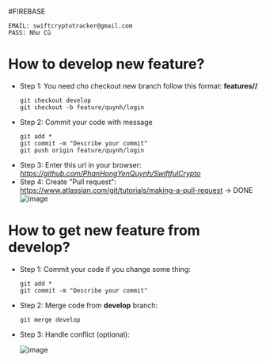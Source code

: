 #FIREBASE
```
EMAIL: swiftcryptotracker@gmail.com
PASS: Như Cũ 
```

# How to develop new feature?
- Step 1: You need cho checkout new branch follow this format: **features/<your-name>/<feature-name>**
  ```
  git checkout develop
  git checkout -b feature/quynh/login
  ```
- Step 2: Commit your code with message 
  ```
  git add *
  git commit -m "Describe your commit"
  git push origin feature/quynh/login
  ```
- Step 3: Enter this url in your browser: *https://github.com/PhanHongYenQuynh/SwiftfulCrypto*
- Step 4: Create "Pull request": https://www.atlassian.com/git/tutorials/making-a-pull-request -> DONE
  ![image](https://github.com/khaphan-github/china-chess-nodejs-be/assets/76431966/00cde7b6-c54a-4f3d-9ec3-b9a7ee158dd6)
# How to get new feature from develop?
- Step 1: Commit your code if you change some thing:
  ```
  git add *
  git commit -m "Describe your commit"
  ```
- Step 2: Merge code from **develop** branch:
  ```
  git merge develop
  ```
- Step 3: Handle conflict (optional):

  ![image](https://github.com/khaphan-github/china-chess-nodejs-be/assets/76431966/49116151-4f05-4cec-bcb5-c4f35db2e7a3)

